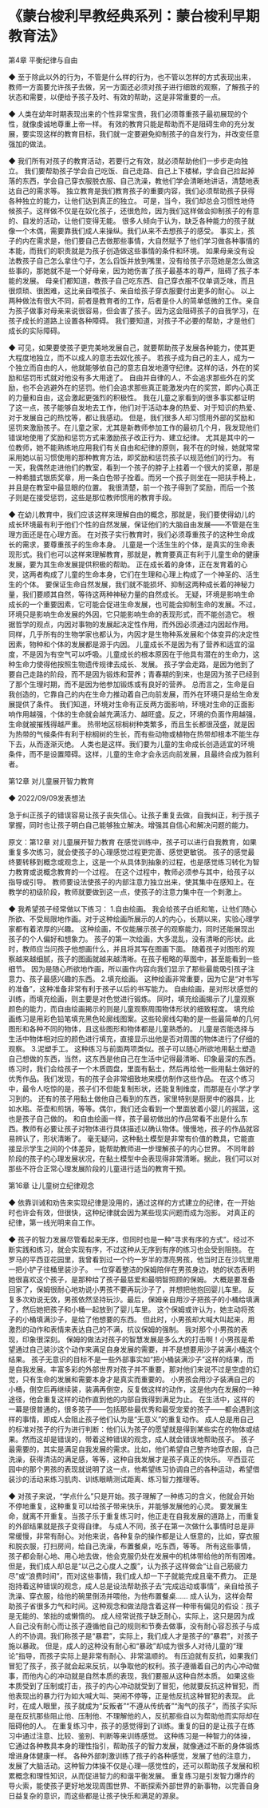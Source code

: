 # 《蒙台梭利早教经典系列：蒙台梭利早期教育法》

第4章 平衡纪律与自由

◆ 至于除此以外的行为，不管是什么样的行为，也不管以怎样的方式表现出来，教师一方面要允许孩子去做，另一方面还必须对孩子进行细致的观察，了解孩子的状态和需要，以便给予孩子及时、有效的帮助，这是非常重要的一点。

◆ 人类在幼年时期表现出来的个性非常宝贵，我们必须尊重孩子最初展现的个性，就像虔诚地尊重上帝一样。
有效的教育只能是帮助而不是阻碍生命的充分发展，要实现这样的教育目标，我们就一定要避免抑制孩子的自发行为，并改变任意强加的做法。

◆ 我们所有对孩子的教育活动，若要行之有效，就必须帮助他们一步步走向独立。
我们要帮助孩子学会自己吃饭、自己走路、自己上下楼梯，学会自己捡起掉落的东西，学会自己穿衣服脱衣服、自己洗澡，教他们学会清晰地讲话，清楚地表达自己的需求等。
独立教育是我们教育孩子的重要内容，我们必须帮助孩子获得各种独立的能力，让他们达到真正的独立。
可是，当今，我们却总会习惯性地侍候孩子。这样做不仅是在奴化孩子，还很危险，因为我们这样做会抑制孩子的有意的、自发的活动，让他们变得无能。
很多人倾向于认为，缺乏各种能力的孩子就像一个木偶，需要靠我们成人来操纵。我们从来不去想孩子的感受。
事实上，孩子的内在需求是，他们要自己去做那些事情，大自然赋予了他们学习做各种事情的本能，而我们的职责就是为孩子创造做这些事情的条件和环境。
如果母亲没有设法教孩子自己怎么拿住勺子，怎么舀饭并放到嘴里，没有给孩子示范她是怎么做这些事的，那她就不是一个好母亲，因为她伤害了孩子最基本的尊严，阻碍了孩子本能的发展。
母亲们都知道，教孩子自己吃东西、自己穿衣服不仅单调乏味，而且很烦琐、很困难，这比亲自喂孩子、亲自给孩子穿衣服要付出更多的耐心。
以上两种做法有很大不同，前者是教育者的工作，后者是仆人的简单低微的工作。亲自为孩子做事对母亲来说很容易，但会害了孩子。因为这会阻碍孩子的自我学习，在孩子成长的道路上设置各种障碍。
我们要知道，对孩子不必要的帮助，才是他们成长的实际障碍。

◆ 可见，如果要使孩子更完美地发展自己，就要帮助孩子发展各种能力，使其更大程度地独立，而不以成人的意志去奴化孩子。
若孩子成为自己的主人，成为一个独立而自由的人，他就能够依自己的意志自发地遵守纪律。这样的话，外在的奖励和惩罚形式就对他没有多大用途了。
自由并自律的人，不会追求那些外在的奖励，也不会逃避外在的惩罚。他们会追求那些真正能激发内在的奖赏，即内心真正的力量和自由，这会激起更强烈的积极性。
我在儿童之家看到的很多事实都证明了这一点，孩子能够自发地去工作，他们对于活动本身的热爱、对于知识的热爱、对于发展自己的热忱等，都让我感动。
但是，我们很多人却习惯用外部的奖励和惩罚来激励孩子。在儿童之家，尤其是新教师参加工作的最初几个月，我发现他们错误地使用了奖励和惩罚方式来激励孩子改正行为、建立纪律。
尤其是其中的一位教师，她不能熟练地应用我们有关自由和纪律的原则，我不在的时候，她就常常采用她以前习惯使用的那种教育方法，即奖励和惩罚孩子以规范他们的行为。
有一天，我偶然走进他们的教室，看到一个孩子的脖子上挂着一个很大的奖章，那是一种希腊式银质奖章，用一条白色带子拴着。而另一个孩子则坐在一把扶手椅上，并且是在教室中最显眼的位置。
我很清楚，前一个孩子得到了奖励，而后一个孩子则是在接受惩罚，这些是那位教师惯用的教育手段。

◆ 在幼儿教育中，我们应该这样来理解自由的概念，那就是，我们要使得幼儿的成长环境最有利于他们个性的自然发展，保证他们的大脑自由发展——不管是在生理方面还是在心理方面。
在对孩子实行教育时，我们必须尊重孩子的这种生命成长的需求，要尊重孩子的生命本身。
儿童是一个活生生的个体，是真实的生命表现形式。我们也可以这样来理解教育，那就是，教育要真正有利于儿童生命的健康发展，要为其生命发展提供积极的帮助。
正在成长着的身体，正在发育着的心灵，这两者构成了儿童的生命本身，它们在生理和心理上构成了一个神圣的、活生生的个体。
要保证生命自然发展，我们就不能损坏、抑制这两种成长着的神秘力量，我们要顺其自然，等待这两种神秘力量的自然成长。
无疑，环境是影响生命成长的一个重要因素，它可能会促进生命发展，也可能会抑制生命的发展。不过，环境只是影响生命发展的外因，它只能影响生命的表现形式，而不能创造它。
根据哲学的观点，内因对事物的发展起决定性作用，而外因必须通过内因起作用。
同样，几乎所有的生物学家也都认为，内因才是生物种系发展和个体变异的决定性因素，物种和个体的发展都是源于内因。
儿童成长不是因为有了营养和适宜的温度，不是因为有空气可以呼吸。儿童成长的根本原因在于他具有潜在的生命力，这种生命力使得他按照生物遗传规律去成长、发展。
孩子学会走路，是因为他到了要自己走路的阶段，而不是因为锻炼和营养；青春期的到来，也是因为孩子已经到了那个生理时期，而不是因为他参加锻炼或有良好的营养。
总而言之，生命是自我创造的，它靠自己的内在生命力推动着自己向前发展，而外在环境只是给生命发展提供了条件。
我们知道，环境对生命有正反两方面影响，环境对生命的正面影响作用越强，个体的生命就会越充满活力、越旺盛。反之，环境的负面作用越强，生命就被摧残得越严重。
热带地区棕榈树种类繁多，而且生长都很茂盛，就是因为热带的气候条件有利于棕榈树的生长，而有些动物或植物在热带却根本不能生存下去，从而逐渐灭绝。
人类也是这样。我们要为儿童的生命成长创造适宜的环境条件，而不是设置障碍。这样，儿童的生命才会永远向前发展，且最终会成为胜利者。

第12章 对儿童展开智力教育

◆ 2022/09/09发表想法

急于纠正孩子的错误容易让孩子丧失信心。让孩子重复去做，自我纠正，利于孩子掌握，同时也让孩子明白自己能够独立解决。增强其自信心和解决问题的能力。

原文：第12章 对儿童展开智力教育
在感觉训练中，孩子可以进行自我教育，如果重复多次练习，就会使孩子的心理感觉过程更完善、感觉更敏锐。
孩子的感觉最终要转移到概念或观念上，这是一个从具体到抽象的过程，也是感觉练习转化为智力教育或说概念教育的一个过程。
在这个过程中，教师必须参与其中，给孩子以指导或引导。
教师要设法使孩子的内部注意力独立出来，使其集中在感知上。在教学的初级阶段，教师就要做到这一点，使孩子的注意力集中在一个刺激上。

◆ 我希望孩子经常做以下练习：
1.自由绘画。
我会给孩子白纸和笔，让他们随心所欲、不受局限地作画。对于这种绘画所展示的人的内心，长期以来，实验心理学家都有着浓厚的兴趣。
这种绘画，不仅能展示孩子的观察能力，同时还能展现出孩子的个人偏好和想象力。
孩子的第一次绘画，大多混乱，没有清晰的形状。此时，教师应当问孩子他想画什么，并且将其写在图画下面。
随着孩子对图形的观察越来越细腻，孩子的图画就越来越清晰。在孩子粗略的草图中，甚至能看到一些细节。
因为是随心所欲地作画，所以画作内容向我们显示了那些最能吸引孩子注意力、孩子最感兴趣的东西。
2.填充绘画。
这种绘画非常重要，因为它是“对书写的准备”，这种准备非常有利于孩子以后的书写能力。
自由绘画，是对形状感觉的训练，而填充绘画，则主要是对色觉进行锻炼。
同时，填充绘画揭示了儿童观察颜色的能力，而自由绘画揭示的则是儿童观察周围物体形状的细致程度。
填充绘画练习是用彩色铅笔填充黑色轮廓线图案。这些轮廓线勾勒的是一些最简单的几何图形和各种不同的物体，且这些图形和物体都是儿童熟悉的。
儿童是否能选择与生活中物体相对应的颜色进行填充，直接显示出他是否对周围的物体进行了仔细的观察。
3.泥塑手工。
这种练习与前面两项类似。孩子可以随心所欲地用黏土塑造自己想做的东西，当然，这东西是他自己在生活中记得最清晰、印象最深的东西。
练习时，我们会给孩子一个木质圆盘，里面有黏土，然后再给他一些用黏土做好的优秀作品。我们发现，有的孩子会非常细致地来模仿制作这些作品。
在这个练习中，最令人吃惊的是，孩子们不但能复制形状，还能复制维度，而那是在小学才学习到的。
还有的孩子用黏土做他自己看到的东西，家里特别是厨房中的器具，比如水瓶、茶壶和煎锅，等等。偶尔，我们还会看到一个里面放着小婴儿的摇篮，这也是孩子自己做的。
和自由绘画一样，孩子最初做出的作品常看不出是什么东西。教师有必要让孩子对物体进行具体描述以确认物体。慢慢地，孩子的作品就容易辨认了，形状清晰了。
毫无疑问，这种黏土模型是非常有价值的教具，它能直接显示学生之间的个体差异，能帮助教师进一步理解孩子的内心世界。
不同年龄阶段的孩子的心理发展状况，在黏土模型中会表现得非常清晰。据此，我们可以对那些不符合正常心理发展阶段的儿童进行适当的教育干预。

第16章 让儿童树立纪律观念

◆ 依靠训诫和劝告来实现纪律是没用的，通过这样的方式建立的纪律，在一开始时也许会有效，但很快，这种纪律就会因为某些现实问题而成为泡影。
对真正的纪律，第一线光明来自工作。

◆ 孩子的智力发展尽管看起来无序，但同时也是一种“寻求有序的方式”。经过不断实践和练习，就会实现有序，不过这种从无序到有序的练习也会受到阻挠。
在罗马的平西亚花园里，我曾看到过一个约一岁半的漂亮男孩，他当时正在沙坑里用一把小铲子往桶里装沙子。
一位穿着整洁的保姆陪伴在男孩身边，她的状态表明她很喜欢这个孩子，是那种给了孩子最慈爱和最明智照顾的保姆。
大概是要准备回家了，保姆很耐心地劝说小男孩不要再玩沙子了，并想把他抱回婴儿车里。
反复多次劝说无效，男孩依然坚持玩沙。最后，保姆亲自用沙子把孩子的小桶给填满了，然后她把孩子和小桶一起放到了婴儿车里。
这个保姆或许认为，她主动将孩子的小桶填满沙子，是给了他想要的东西。
但此时，小男孩却大喊大叫起来，用激烈的动作和表情来表达自己的不满，抗议保姆的强制。
我对那个小男孩的表现，印象很深刻。
保姆的做法对孩子的智慧发展是多么大的打击啊！小男孩是希望通过自己装沙这个动作来满足自身发展的需要，并不是想要用沙子装满小桶这个结果。
孩子无意识的目标不是一些外部事实如“把小桶装满沙子”这样的结果，而是自我发展。丰富多彩的外部世界对孩子并不重要，那对他们来说不过是空虚的幻觉，只有生命的发展和需要本身才是真实而重要的。
小男孩会用沙子装满自己的小桶，倒空后再继续装，装满再倒空，反复做这样的动作，这是他内在发展的一种途径，他会重复这样的动作直到他的内部自我得到满足为止。
在生活中，这样的一幕是很普通的，很多孩子——包括那些最优秀和最受宠爱的孩子——都会遇到这样的事情，即成人会阻止孩子他们认为是“无意义”的重复动作。
成人总是用自己的标准对孩子的行为进行判断：他们认为孩子的愿望就是得到某些实在的物体或结果。然而这却是错误的，带着这种错误的观念，成人就会错误地帮助孩子。
孩子最需要的，其实是满足自我发展的需求。比如，他们希望自己整齐地穿衣服，自己洗澡，获得清洁的满足感，等等，这种自我发展才是孩子真正的快乐。
平西亚花园中的那个男孩的表现就说明了这一点，他希望练习协调自己的各种运动，希望借装沙的活动来练习肌肉、训练眼睛测试距离、练习智力推理等。

◆ 对孩子来说，“学点什么”只是开始。孩子理解了一种练习的含义，他就会开始不停地重复，这种重复可以给孩子带来快乐，并能够发展他的心灵。
要发展生命，就离不开重复。当孩子乐于重复练习时，他正走在自我发展的道路上，而重复的外部结果就是孩子变得自律。
与成人不同，孩子在第一次做什么事情时总是非常缓慢，非常有耐心。对他来说，各种复杂的操作都是让人惬意的，比如，穿衣服和脱衣服，打扫房间，给自己洗澡，布置餐桌，吃东西，等等。
所有这些事情，孩子都会耐心地、用心地去做，他会克服仍处在发展中的机体带给他的所有困难。
但是，我们成人却总是“以己之心度人之腹”，认为孩子这样做会“让自己筋疲力尽”或“浪费时间”，而对这些事情，我们成人却一下子就能完成且毫不费力。
正是抱持着这种错误的观念，成人总是设法帮助孩子去“完成运动或事情”，亲自给孩子洗澡、穿衣服，给他的碗里倒汤并喂他，为他布置餐桌……
成人认为，这样会帮助孩子省很多力气和时间。这种观念和做法隐含着这样一种带有偏见的假设：孩子是无能的、笨拙的或懒惰的。
成人经常说孩子缺乏耐心，实际上，这只是因为成人自己没有耐心而让孩子遵循他自己的规则和节奏去做事，没有耐心容忍孩子与成人的不协调。我们称孩子是“暴君”，实际上，我们成人才是孩子的“暴君”，对孩子施以暴政。
但是，成人的这种没有耐心和“暴政”却成为很多人对待儿童的“理论”指导，而孩子实际上是非常有耐心、非常温顺的。
有压迫就有反抗，如果我们冒犯了孩子，孩子就会起来反抗，以争取他的权利。孩子遵循着自己的内心冲动做事，而他内心的冲动就是自然本质的表现，我们要服从这种自然本质。
如果这些本质受到了压制或打击，孩子的内心冲动就受到了冒犯，他就要反抗这种冒犯，而他表现出的暴力行为如大喊大叫、哭闹不停等，正是他反抗这种冒犯的表现。
此时，在成人眼里，孩子就成为“反叛者”“不遵从传统者”“淘气的孩子”，而孩子实际是在反抗那些阻止他、压制他、不理解他的人，反抗那些自以为帮助他而实际却在阻碍他的人。
在重复练习中，孩子的感觉得到了训练。重复的目的是让孩子在练习中通过注意、比较、鉴别、判断等来训练感觉。
这种练习是一种智力的体操，它通过各种教具本身的理性指引，帮助孩子的智力发展，就像通过不断的身体锻炼增进身体健康一样。
各种外部刺激训练了孩子的各种感觉，发展了他的注意力，发展了大脑活动。这种智力体操不仅是心理—感觉性的，还可以帮助孩子发展和积累概念和理性知识，从而促进智力的和谐平衡发展。
重复练习是引发智力爆炸的导火索，能使孩子更好地发现周围世界、不断探索外部世界的新事物，以完善自身日益复杂的意识，而这些都是让孩子快乐和满足的源泉。
